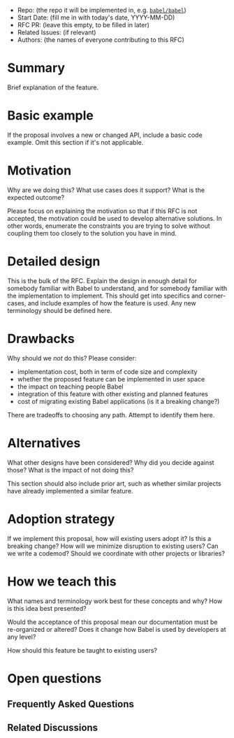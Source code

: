 - Repo: (the repo it will be implemented in, e.g. [`babel/babel`](https://github.com/babel/babel))
- Start Date: (fill me in with today's date, YYYY-MM-DD)
- RFC PR: (leave this empty, to be filled in later)
- Related Issues: (if relevant)
- Authors: (the names of everyone contributing to this RFC)

# Summary

Brief explanation of the feature.

# Basic example

If the proposal involves a new or changed API, include a basic code example.
Omit this section if it's not applicable.

# Motivation

Why are we doing this? What use cases does it support? What is the expected
outcome?

Please focus on explaining the motivation so that if this RFC is not accepted,
the motivation could be used to develop alternative solutions. In other words,
enumerate the constraints you are trying to solve without coupling them too
closely to the solution you have in mind.

# Detailed design

This is the bulk of the RFC. Explain the design in enough detail for somebody
familiar with Babel to understand, and for somebody familiar with the
implementation to implement. This should get into specifics and corner-cases,
and include examples of how the feature is used. Any new terminology should be
defined here.

# Drawbacks

Why should we *not* do this? Please consider:

- implementation cost, both in term of code size and complexity
- whether the proposed feature can be implemented in user space
- the impact on teaching people Babel
- integration of this feature with other existing and planned features
- cost of migrating existing Babel applications (is it a breaking change?)

There are tradeoffs to choosing any path. Attempt to identify them here.

# Alternatives

What other designs have been considered? Why did you decide against those? What is the impact of not doing this?

This section should also include prior art, such as whether similar projects have already implemented a similar feature.

# Adoption strategy

If we implement this proposal, how will existing users adopt it? Is
this a breaking change? How will we minimize disruption to existing users? 
Can we write a codemod? Should we coordinate with
other projects or libraries?

# How we teach this

What names and terminology work best for these concepts and why? How is this
idea best presented?

Would the acceptance of this proposal mean our documentation must be
re-organized or altered? Does it change how Babel is used by developers
at any level?

How should this feature be taught to existing users?

# Open questions

<!--
    This section is optional, but is suggested for a first draft.

    What parts of this proposal are you unclear about? What do you
    need to know before you can finalize this RFC?

    List the questions that you'd like reviewers to focus on. When
    you've received the answers and updated the design to reflect them, 
    you can remove this section.
    
    If you plan to implement this on your own, what help would you need from the team?
-->

## Frequently Asked Questions

<!--
    This section is optional but suggested.

    Try to anticipate points of clarification that might be needed by
    the people reviewing this RFC. Include those questions and answers
    in this section.
-->

## Related Discussions

<!--
    This section is optional but suggested.

    If there is an issue, pull request, or other URL that provides useful
    context for this proposal, please include those links here.
-->
